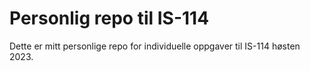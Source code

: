 # Personlig repo til IS-114
Dette er mitt personlige repo for individuelle oppgaver til IS-114 høsten 2023.